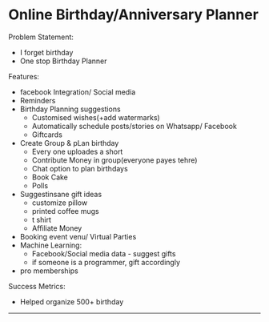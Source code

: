 # Online Birthday/Anniversary Planner

Problem Statement:
- I forget birthday
- One stop Birthday Planner

Features: 
- facebook Integration/ Social media
- Reminders 
- Birthday Planning suggestions
  - Customised wishes(+add watermarks)
  - Automatically schedule posts/stories on Whatsapp/ Facebook 
  - Giftcards
- Create Group & pLan birthday
  - Every one uploades a short 
  - Contribute Money in group(everyone payes tehre)
  - Chat option to plan birthdays
  - Book Cake 
  - Polls
- Suggestinsane gift ideas 
  - customize pillow
  - printed coffee mugs
  - t shirt
  - Affiliate Money
- Booking event venu/ Virtual Parties
- Machine Learning: 
  - Facebook/Social media data - suggest gifts
  - if someone is a programmer, gift accordingly
- pro memberships

Success Metrics: 
- Helped organize 500+ birthday 

_________________________________________________
